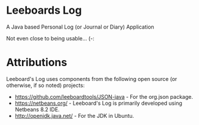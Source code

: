 # Leeboards Log
A Java based Personal Log (or Journal or Diary) Application

Not even close to being usable... (-:

# Attributions
Leeboard's Log uses components from the following open source (or otherwise, if so noted) projects:
- https://github.com/leeboardtools/JSON-java - For the org.json package.
- https://netbeans.org/ - Leeboard's Log is primarily developed using Netbeans 8.2 IDE.
- http://openjdk.java.net/ - For the JDK in Ubuntu.